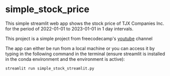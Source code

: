 # simple_stock_price

This simple streamlit web app shows the stock price of TJX Companies Inc. for the period of 2022-01-01 to 2023-01-01 in 1 day intervals. 

This project is a simple project from freecodecamp's [youtube](https://www.youtube.com/watch?v=JwSS70SZdyM) channel

The app can either be run from a local machine or you can access it by typing in the following command in the terminal (ensure streamlit is installed in the conda environment and the environment is active):

```bash
streamlit run simple_stock_streamlit.py
```